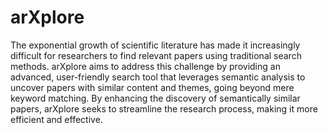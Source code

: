 # arXplore

The exponential growth of scientific literature has made it increasingly difficult for researchers to find relevant papers using traditional search methods. arXplore aims to address this challenge by providing an advanced, user-friendly search tool that leverages semantic analysis to uncover papers with similar content and themes, going beyond mere keyword matching. By enhancing the discovery of semantically similar papers, arXplore seeks to streamline the research process, making it more efficient and effective.
